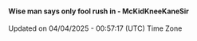 #### Wise man says only fool rush in - McKidKneeKaneSir
Updated on 04/04/2025 - 00:57:17 (UTC) Time Zone

